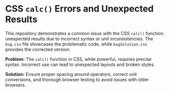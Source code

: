 # CSS `calc()` Errors and Unexpected Results

This repository demonstrates a common issue with the CSS `calc()` function: unexpected results due to incorrect syntax or unit inconsistencies.  The `bug.css` file showcases the problematic code, while `bugSolution.css` provides the corrected version.

**Problem:** The `calc()` function in CSS, while powerful, requires precise syntax.  Incorrect use can lead to unexpected layouts and broken styles.

**Solution:** Ensure proper spacing around operators, correct unit conversions, and thorough browser testing to avoid issues with older browsers.